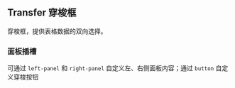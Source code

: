 <div class="demo-header">
<p class="overviewicon">
  <span class="wapi-ui-transfer"/>
</p>

## Transfer 穿梭框

<nova-uxlink widget-name="Transfer"></nova-uxlink>

穿梭框，提供表格数据的双向选择。

</div>

### 面板插槽

可通过 `left-panel` 和 `right-panel` 自定义左、右侧面板内容；通过 `button` 自定义穿梭按钮

<nova-demo-view link="transfer/panel-slot.vue"></nova-demo-view>

<br>
